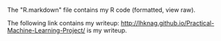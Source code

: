 The "R.markdown" file contains my R code (formatted, view raw).

The following link contains my writeup:
http://lhknag.github.io/Practical-Machine-Learning-Project/ is my writeup.
